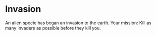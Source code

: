 # Invasion

An alien specie has began an invasion to the earth. Your mission: Kill as many
invaders as possible before they kill you.
